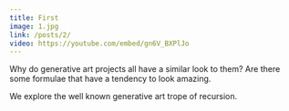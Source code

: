```yaml
---
title: First
image: 1.jpg
link: /posts/2/
video: https://youtube.com/embed/gn6V_BXPlJo
---
```

Why do generative art projects all have a similar look to them? Are there some formulae that have a tendency to look amazing. 

We explore the well known generative art trope of recursion.